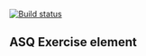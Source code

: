 [![Build status](https://travis-ci.org/ASQ-USI-Elements/asq-exercise.svg?branch=master)](https://travis-ci.org/ASQ-USI-Elements/asq-exercise)

## ASQ Exercise element 
